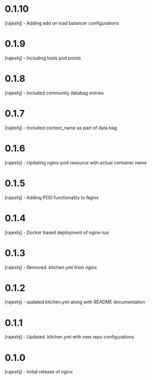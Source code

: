 # 0.1.10
[rajeshj]   - Adding add on load balancer configurations
# 0.1.9
[rajeshj] - Including tools pod points
# 0.1.8
[rajeshj] - Included community databag entries
# 0.1.7
[rajeshj] - Included context_name as part of data bag
# 0.1.6
[rajeshj] - Updating nginx-pod resource with actual container name
# 0.1.5
[rajeshj] - Adding POD functionality to Nginx
# 0.1.4
[rajeshj] - Docker based deployment of nginx-lua
# 0.1.3
[rajeshj] - Removed .kitchen.yml from nginx
# 0.1.2
[rajeshj] - updated kitchen.yml along with README documentation
# 0.1.1
[rajeshj] - Updated .kitchen.yml with new repo configurations
# 0.1.0
[rajeshj] - Initial release of nginx
